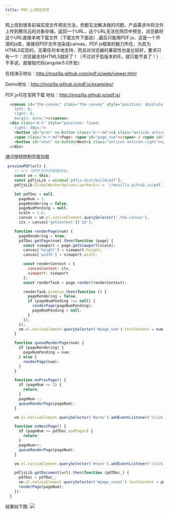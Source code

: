 ```yaml
---
title: PDF.js预览文件
---
```

网上找到很多前端实现文件预览方法，但都无法解决我的问题，产品需求中将文件上传到腾讯云的对象存储，返回一个URL，这个URL无法在网页中预览，浏览器将这个URL直接本地下载文件（下载文件下面说）,最后只能用PDF.js，这是一个开源的js库，直接将PDF文件渲染成canvas，PDF.js框架的魅力所在，为其为HTML5实现的，无需任何本地支持，而且对浏览器的兼容性也是比较好，要求只有一个：浏览器支持HTML5就好了！（不过对于低版本的IE，就只能节哀了！）.不多说，直接贴代码(angular5.0开发):

在线演示地址：http://mozilla.github.com/pdf.js/web/viewer.html

Demo地址：http://mozilla.github.io/pdf.js/examples/

PDF.js可在官网下载  地址：http://mozilla.github.io/pdf.js/
```html
  <canvas id="the-canvas" class="the-canvas" style="position: absolute;
    left: 0;
    right: 0;
    margin: auto;"></canvas>
  <div class="m-t" style="position: fixed;
    right: 40px;">
    <button id="prev" nz-button class="m-r-md"><i class="anticon anticon-left"></i>Previous</button>
    <span class="m-r-md">Page: <span id="page_num"></span> / <span id="page_count"></span></span>
    <button id="next" nz-button>Next<i class="anticon anticon-right"></i></button>
  </div>

```
通过按钮控制页面加载
```js
 previewPDF(url) {
    // url 为PDF文件的链接地址;
    const vm = this;
    const pdfjsLib = window['pdfjs-dist/build/pdf'];
    pdfjsLib.GlobalWorkerOptions.workerSrc = '//mozilla.github.io/pdf.js/build/pdf.worker.js';

    let pdfDoc = null,
      pageNum = 1,
      pageRendering = false,
      pageNumPending = null,
      scale = 1.6,
      canvas = vm.el.nativeElement.querySelector('.the-canvas'),
      ctx = canvas['getContext']('2d');

    function renderPage(num) {
      pageRendering = true;
      pdfDoc.getPage(num).then(function (page) {
        const viewport = page.getViewport(scale);
        canvas['height'] = viewport.height;
        canvas['width'] = viewport.width;

        const renderContext = {
          canvasContext: ctx,
          viewport: viewport
        };
        const renderTask = page.render(renderContext);

        renderTask.promise.then(function () {
          pageRendering = false;
          if (pageNumPending !== null) {
            renderPage(pageNumPending);
            pageNumPending = null;
          }
        });
      });
      vm.el.nativeElement.querySelector('#page_num').textContent = num;
    }

    function queueRenderPage(num) {
      if (pageRendering) {
        pageNumPending = num;
      } else {
        renderPage(num);
      }
    }

    function onPrevPage() {
      if (pageNum <= 1) {
        return;
      }
      pageNum--;
      queueRenderPage(pageNum);
    }

    vm.el.nativeElement.querySelector('#prev').addEventListener('click', onPrevPage);

    function onNextPage() {
      if (pageNum >= pdfDoc.numPages) {
        return;
      }
      pageNum++;
      queueRenderPage(pageNum);
    }

    vm.el.nativeElement.querySelector('#next').addEventListener('click', onNextPage);

    pdfjsLib.getDocument(url).then(function (pdfDoc_) {
      pdfDoc = pdfDoc_;
      vm.el.nativeElement.querySelector('#page_count').textContent = pdfDoc.numPages;
      renderPage(pageNum);
    });
  }
```

结果如下图:
![](/images/pdf.jpg)